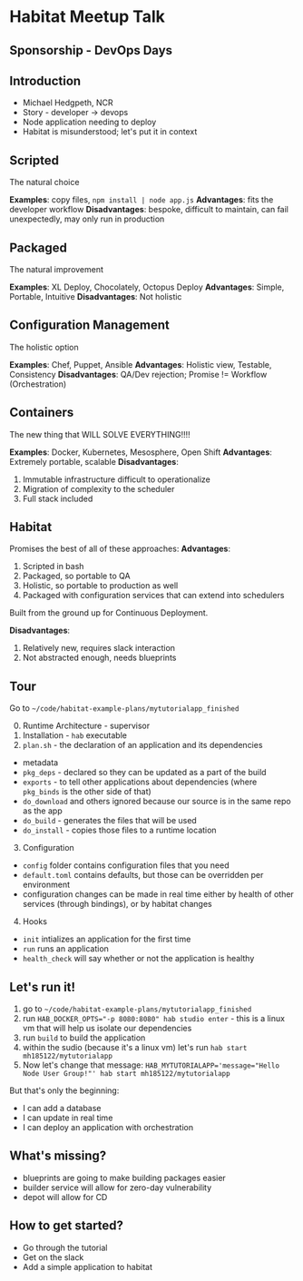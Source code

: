 # Habitat Meetup Talk

## Sponsorship - DevOps Days

## Introduction

  - Michael Hedgpeth, NCR
  - Story - developer -> devops
  - Node application needing to deploy
  - Habitat is misunderstood; let's put it in context

## Scripted

The natural choice

**Examples**: copy files, `npm install | node app.js`
**Advantages**: fits the developer workflow
**Disadvantages**: bespoke, difficult to maintain, can fail unexpectedly, may only run in production

## Packaged

The natural improvement

**Examples**: XL Deploy, Chocolately, Octopus Deploy
**Advantages**: Simple, Portable, Intuitive
**Disadvantages**: Not holistic

## Configuration Management

The holistic option

**Examples**: Chef, Puppet, Ansible
**Advantages**: Holistic view, Testable, Consistency
**Disadvantages**: QA/Dev rejection; Promise != Workflow (Orchestration)

## Containers

The new thing that WILL SOLVE EVERYTHING!!!!

**Examples**: Docker, Kubernetes, Mesosphere, Open Shift
**Advantages**: Extremely portable, scalable
**Disadvantages**:
  1. Immutable infrastructure difficult to operationalize
  2. Migration of complexity to the scheduler
  3. Full stack included

## Habitat

Promises the best of all of these approaches:
**Advantages**:
1. Scripted in bash
2. Packaged, so portable to QA
3. Holistic, so portable to production as well
4. Packaged with configuration services that can extend into schedulers

Built from the ground up for Continuous Deployment.

**Disadvantages**: 
1. Relatively new, requires slack interaction
2. Not abstracted enough, needs blueprints

## Tour

Go to `~/code/habitat-example-plans/mytutorialapp_finished`

0. Runtime Architecture - supervisor
1. Installation - `hab` executable
2. `plan.sh` - the declaration of an application and its dependencies
  * metadata
  * `pkg_deps` - declared so they can be updated as a part of the build
  * `exports` - to tell other applications about dependencies (where `pkg_binds` is the other side of that)
  * `do_download` and others ignored because our source is in the same repo as the app
  * `do_build` - generates the files that will be used
  * `do_install` - copies those files to a runtime location
3. Configuration
  * `config` folder contains configuration files that you need
  * `default.toml` contains defaults, but those can be overridden per environment
  * configuration changes can be made in real time either by health of other services (through bindings), or by habitat changes
4. Hooks
  * `init` intializes an application for the first time
  * `run` runs an application
  * `health_check` will say whether or not the application is healthy

## Let's run it!

1. go to `~/code/habitat-example-plans/mytutorialapp_finished`
2. run `HAB_DOCKER_OPTS="-p 8080:8080" hab studio enter` - this is a linux vm that will help us isolate our dependencies
3. run `build` to build the application
4. within the sudio (because it's a linux vm) let's run `hab start mh185122/mytutorialapp`
5. Now let's change that message: `HAB_MYTUTORIALAPP='message="Hello Node User Group!"' hab start mh185122/mytutorialapp`

But that's only the beginning:
- I can add a database
- I can update in real time
- I can deploy an application with orchestration

## What's missing?
  * blueprints are going to make building packages easier
  * builder service will allow for zero-day vulnerability
  * depot will allow for CD


## How to get started?

* Go through the tutorial
* Get on the slack
* Add a simple application to habitat
